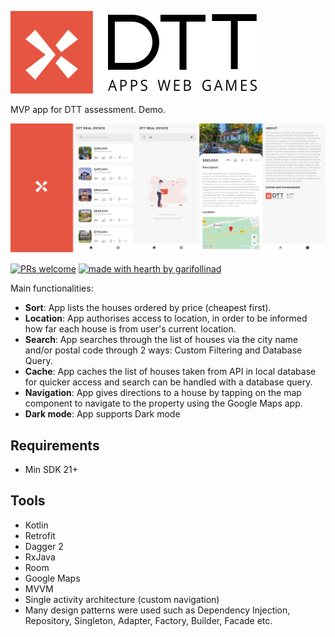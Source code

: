 ![Logo](logo.png)

MVP app for DTT assessment. Demo.

![Demo](demo.png)

[![PRs welcome](https://img.shields.io/badge/PRs-welcome-ff69b4.svg?style=flat-square)](https://github.com/garifollinad/dtt/pulls)
[![made with hearth by garifollinad](https://img.shields.io/badge/made%20with%20%E2%99%A5%20by-garifollinad-ff1414.svg?style=flat-square)](https://github.com/garifollinad)

Main functionalities:
- **Sort**: App lists the houses ordered by price (cheapest first).
- **Location**: App authorises access to location, in order to be informed how far each house is from user's current location.
- **Search**: App searches through the list of houses via the city name and/or postal code through 2 ways: Custom Filtering and Database Query.
- **Cache**: App caches the list of houses taken from API in local database for quicker access and search can be handled with a database query.
- **Navigation**: App gives directions to a house by tapping on the map component to navigate to the property using the Google Maps app.
- **Dark mode**: App supports Dark mode 

## Requirements

- Min SDK 21+

## Tools

- Kotlin
- Retrofit
- Dagger 2
- RxJava
- Room
- Google Maps
- MVVM
- Single activity architecture (custom navigation)
- Many design patterns were used such as Dependency Injection, Repository, Singleton, Adapter, Factory, Builder, Facade etc.
